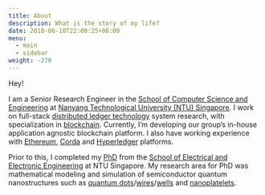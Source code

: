 ```yaml
---
title: About
description: What is the story of my life?
date: 2018-06-10T22:00:25+08:00
menu:
  - main
  - sidebar
weight: -270
---
```


Hey!

I am a Senior Research Engineer in the [School of Computer Science and Engineering](http://scse.ntu.edu.sg/Pages/Home.aspx) at [Nanyang Technological University (NTU) Singapore](http://www.ntu.edu.sg/Pages/home.aspx). I work on full-stack [distributed ledger technology](https://en.wikipedia.org/wiki/Distributed_ledger) system research, with specialization in [blockchain](https://en.wikipedia.org/wiki/Blockchain). Currently, I’m developing our group’s in-house application agnostic blockchain platform. I also have working experience with [Ethereum](https://en.wikipedia.org/wiki/Ethereum), [Corda](https://en.wikipedia.org/wiki/R3_(company)#Corda) and [Hyperledger](https://en.wikipedia.org/wiki/Hyperledger) platforms. <!-- Our group is led by [Prof. Kwok-Yan Lam](http://research.ntu.edu.sg/expertise/academicprofile/Pages/StaffProfile.aspx?ST_EMAILID=KWOKYAN.LAM) and [Asst. Prof. Anupam Chattopadhyay](http://research.ntu.edu.sg/expertise/academicprofile/Pages/StaffProfile.aspx?ST_EMAILID=ANUPAM). -->

Prior to this, I completed my [PhD](http://www.openthesis.org/document/view/603554_1.pdf) from the [School of Electrical and Electronic Engineering](http://www.eee.ntu.edu.sg/Pages/home.aspx) at NTU Singapore. My research area for PhD was mathematical modeling and simulation of semiconductor quantum nanostructures such as [quantum dots](https://en.wikipedia.org/wiki/Quantum_dot)/[wires](https://en.wikipedia.org/wiki/Quantum_wire)/[wells](https://en.wikipedia.org/wiki/Quantum_well) and [nanoplatelets](https://www.nrl.navy.mil/media/news-releases/2011/faster-colloidal-fluorescence-emitters-nanoplatelets). <!-- I’ve also worked on algorithms in machine learning, robotics, embedded systems and image processing. In my bachelors, I have worked on free space optics, metamaterials, antennas, electromagnetics and digital communication system. Across the areas I’ve worked on, I’ve extensively used probability, statistics, linear algebra, numerical methods, etc. implementing them on various platforms/languages such as C, C++, Golang, Python, Fortran, R, Matlab to name some. My publications are enlisted [here](https://scholar.google.com.sg/citations?user=7ISycOUAAAAJ&hl=en). -->

<!-- Before my PhD, I graduated with the degree of Bachelor of Technology (B. Tech) from the [Department of Electronics and Communication Engineering](https://www.nitt.edu/home/academics/departments/ece/) in [National Institute of Technology Trichy, India](https://www.nitt.edu/) with First Class honours in 2013.

Other than research, I am interested in travelling as a backpacker, reading, non-academic writing and film-making. Currently I am writing a fiction novel and a travellogue. As a student leader, I’ve also served as the Lead Curator of [TEDxNTU](https://www.facebook.com/TEDxNTU/), which is the TED chapter of NTU Singapore. Check out our [past event videos](https://www.youtube.com/results?search_query=tedxntu). -->